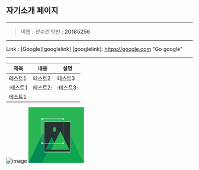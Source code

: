 ## 자기소개 페이지
***
> 이름 : *안수한*
> 학번 : **20185256**
***
Link : [Google][googlelink]
[googlelink]: https://google.com "Go google"
***

|제목|내용|설명|
|-------|---|---|
|테스트1|테스트2|테스트3|
|:테스트1|테스트2:|:테스트3:|
|테스트1|||


![image](https://user-images.githubusercontent.com/82632315/118763477-e7f1b900-b8b2-11eb-84ed-69aecf68345c.png)
<img src = 다운로드.png height = 150 width = 150>
